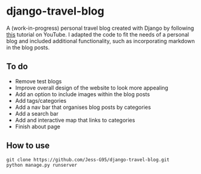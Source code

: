 # django-travel-blog
A (work-in-progress) personal travel blog created with Django by following [this](https://youtube.com/playlist?list=PL4cUxeGkcC9ib4HsrXEYpQnTOTZE1x0uc) tutorial on YouTube.
I adapted the code to fit the needs of a personal blog and included additional functionality, such as incorporating markdown in the blog posts.

## To do
* Remove test blogs
* Improve overall design of the website to look more appealing
* Add an option to include images within the blog posts
* Add tags/categories
* Add a nav bar that organises blog posts by categories
* Add a search bar
* Add and interactive map that links to categories
* Finish about page

## How to use
```
git clone https://github.com/Jess-G95/django-travel-blog.git
python manage.py runserver
```


